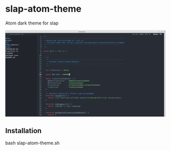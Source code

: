 # slap-atom-theme
Atom dark theme for slap

![Screenshot](https://raw.githubusercontent.com/rdeils/slap-atom-theme/master/slap-atom-theme/screenshot.png)


Installation
------------

bash slap-atom-theme.sh
